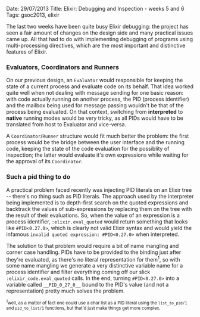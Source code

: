 Date: 29/07/2013
Title: Elixir: Debugging and Inspection - weeks 5 and 6
Tags: gsoc2013, elixir

The last two weeks have been quite busy Elixir debugging: the project has seen a fair amount of changes 
on the design side and many practical issues came up. 
All that had to do with implementing debugging of programs using multi-processing directives, 
which are the most important and distinctive features of Elixir.

### Evaluators, Coordinators and Runners
On our previous design, an `Evaluator` would responsible for keeping the state of a current process and evaluate code on its behalf.
That idea worked quite well when not dealing with message sending for one basic reason: with code actually running on another process,
the PID (process identifier) and the mailbox being used for message passing wouldn't be that of the process being evaluated.
On that context, switching from __interpreted__ to __native__ running modes would be very tricky, as all PIDs would have to be translated
from host to Evaluator and vice-versa.

A `Coordinator`/`Runner` structure would fit much better the problem: the first process would be the bridge between the user interface
and the running code, keeping the state of the code evaluation for the possiblity of inspection; 
the latter would evaluate it's own expressions while waiting for the approval of its `Coordinator`.

### Such a pid thing to do
A practical problem faced recently was injecting PID literals on an Elixir tree -- there's no thing such as PID literals.
The approach used by the interpreter being implemented is to depth-first search on the quoted expressions and backtrack
the values of sub-expressions by replacing them on the tree with the result of their evaluations.
So, when the value of an expression is a process identifier, `:elixir.eval_quoted` would return something that looks like
`#PID<0.27.0>`, which is clearly not valid Elixir syntax and would yield the infamous `invalid quoted expression: #PID<0.27.0>`
when interpreted.

The solution to that problem would require a bit of name mangling and corner case handling.
PIDs have to be provided to the binding just after they're evaluated, as there's no literal representation for them<sup>1</sup>, so
with some name mangling we generate a very distinctive variable name for a process identifier and filter everything coming
off our slick `:elixir_code.eval_quoted` calls.
In the end, turning `#PID<0.27.0>` into a variable called `__PID_0_27_0__` bound to the PID's value (and not a representation) pretty
much solves the problem.

<sub><sup>1</sup>well, as a matter of fact one could use a char list as a PID literal using the `list_to_pid/1` and `pid_to_list/1` functions,
but that'd just make things get more complex.</sub>
